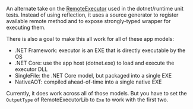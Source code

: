 
An alternate take on the
[RemoteExecutor](https://github.com/dotnet/arcade/tree/main/src/Microsoft.DotNet.RemoteExecutor/src)
used in the dotnet/runtime unit tests. Instead of using reflection, it uses a
source generator to register available remote method and to expose strongly-typed
wrapper for executing them.

There is also a goal to make this all work for all of these app models:

* .NET Framework: executor is an EXE that is directly executable by the OS
* .NET Core: use the app host (dotnet.exe) to load and execute the executor DLL
* SingleFile: the .NET Core model, but packaged into a single EXE
* NativeAOT: compiled ahead-of-time into a single native EXE

Currently, it does work across all of those models. But you have to set the
`OutputType` of RemoteExecutorLib to `Exe` to work with the first two.
